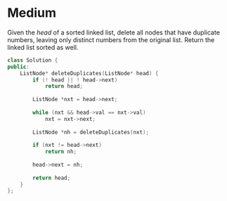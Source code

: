 # Medium

Given the $head$ of a sorted linked list, delete all nodes that have duplicate numbers, leaving only distinct numbers from the original list. Return the linked list sorted as well.

```cpp
class Solution {
public:
    ListNode* deleteDuplicates(ListNode* head) {
        if (! head || ! head->next)
            return head;
        
        ListNode *nxt = head->next;
        
        while (nxt && head->val == nxt->val)
            nxt = nxt->next;
        
        ListNode *nh = deleteDuplicates(nxt);
        
        if (nxt != head->next)
            return nh;
        
        head->next = nh;
        
        return head;
    }
};
```
